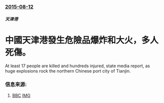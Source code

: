 ### [2015-08-12](/news/2015/08/12/index.md)

##### 天津港
# 中國天津港發生危險品爆炸和大火，多人死傷。 

At least 17 people are killed and hundreds injured, state media report, as huge explosions rock the northern Chinese port city of Tianjin.


### 信息来源:

1. [BBC](http://www.bbc.com/news/world-asia-china-33896292) [IMG](https://ichef.bbci.co.uk/news/1024/branded_news/592B/production/_84872822_84872821.jpg)
